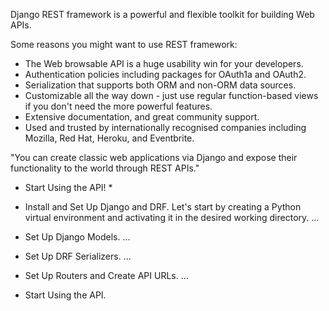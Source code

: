 Django REST framework is a powerful and flexible toolkit for building Web APIs.

Some reasons you might want to use REST framework:

* The Web browsable API is a huge usability win for your developers.
* Authentication policies including packages for OAuth1a and OAuth2.
* Serialization that supports both ORM and non-ORM data sources.
* Customizable all the way down - just use regular function-based views if you don't need the more powerful features.
* Extensive documentation, and great community support.
* Used and trusted by internationally recognised companies including Mozilla, Red Hat, Heroku, and Eventbrite.

"You can create classic web applications via Django and expose their functionality to the world through REST APIs."



* Start Using the API! *

* Install and Set Up Django and DRF. Let's start by creating a Python virtual environment and activating it in the desired working directory. ...
* Set Up Django Models. ...
* Set Up DRF Serializers. ...
* Set Up Routers and Create API URLs. ...
* Start Using the API.
